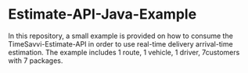# Estimate-API-Java-Example
In this repository, a small example is provided on how to consume the TimeSavvi-Estimate-API in order to use real-time delivery arrival-time estimation. The example includes 1 route, 1 vehicle, 1 driver, 7customers with 7 packages.
